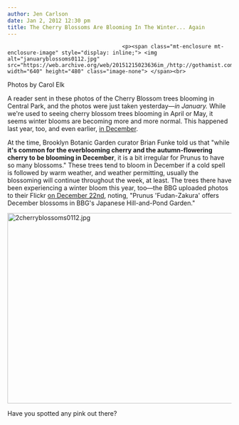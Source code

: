 ```yaml
---
author: Jen Carlson
date: Jan 2, 2012 12:30 pm
title: The Cherry Blossoms Are Blooming In The Winter... Again
---
```


	
										<p><span class="mt-enclosure mt-enclosure-image" style="display: inline;"> <img alt="januaryblossoms0112.jpg" src="https://web.archive.org/web/20151215023636im_/http://gothamist.com/attachments/arts_jen/januaryblossoms0112.jpg" width="640" height="480" class="image-none"> </span><br>
<span class="photo_caption">Photos by Carol Elk</span></p>

<p>A reader sent in these photos of the Cherry Blossom trees blooming in Central Park, and the photos were just taken yesterday&#x2014;<em>in January.</em> While we&apos;re used to seeing cherry blossom trees blooming in April or May, it seems winter blooms are becoming more and more normal. This happened last year, too, and even earlier, <a href="https://web.archive.org/web/20151215023636/http://gothamist.com/2010/12/03/cherry_blossom_trees_in_bloom_in_de.php">in December</a>. </p>

<p>At the time, Brooklyn Botanic Garden curator Brian Funke told us that &quot;while <strong>it&apos;s common for the everblooming cherry and the autumn-flowering cherry to be blooming in December</strong>, it is a bit irregular for Prunus to have so many blossoms.&quot; These trees tend to bloom in December if a cold spell is followed by warm weather, and weather permitting, usually the blossoming will continue throughout the week, at least. The trees there have been experiencing a winter bloom this year, too&#x2014;the BBG uploaded photos to their Flickr <a href="https://web.archive.org/web/20151215023636/http://www.flickr.com/photos/brooklynbotanicgarden/6555026613/">on December 22nd</a>, noting, &quot;Prunus &apos;Fudan-Zakura&apos; offers December blossoms in BBG&apos;s Japanese Hill-and-Pond Garden.&quot;</p>

<p><span class="mt-enclosure mt-enclosure-image" style="display: inline;"> <img alt="2cherryblossoms0112.jpg" src="https://web.archive.org/web/20151215023636im_/http://gothamist.com/attachments/arts_jen/2cherryblossoms0112.jpg" width="640" height="428" class="image-none"> </span></p>

<p>Have you spotted any pink out there?</p>					
										
									
				